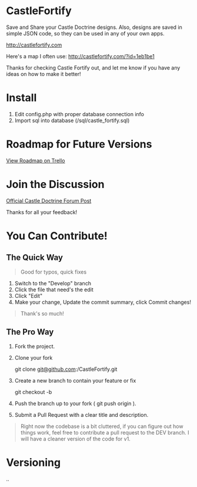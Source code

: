 CastleFortify
=============

Save and Share your Castle Doctrine designs. Also, designs are saved in simple JSON code, so they can be used in any of your own apps. 

http://castlefortify.com

Here's a map I often use:
http://castlefortify.com/?id=1eb1be1

Thanks for checking Castle Fortify out, and let me know if you have any ideas on how to make it better!

# Install

1. Edit config.php with proper database connection info
2. Import sql into database (/sql/castle_fortify.sql)

# Roadmap for Future Versions

[View Roadmap on Trello](https://trello.com/board/castle-fortify/5161a8347040e6623a009092)

# Join the Discussion

[Official Castle Doctrine Forum Post](http://thecastledoctrine.net/forums/viewtopic.php?id=33&p=1)

Thanks for all your feedback!



# You Can Contribute!

## The Quick Way

>   Good for typos, quick fixes 

1. Switch to the "Develop" branch
2. Click the file that need's the edit
3. Click "Edit"
4. Make your change, Update the commit summary, click Commit changes!

>   Thank's so much! 

## The Pro Way

1. Fork the project.
2. Clone your fork 

    git clone git@github.com:<your-username>/CastleFortify.git

3. Create a new branch to contain your feature or fix 

    git checkout -b <new-feature-branch>

4. Push the branch up to your fork ( git push origin <topic-branch-name> ).
5. Submit a Pull Request with a clear title and description.
    

>   Right now the codebase is a bit cluttered, if you can figure out how things work, feel free to contribute a pull request to the DEV branch. I will have a cleaner version of the code for v1.



# Versioning

  <major>.<minor>.<patch>
